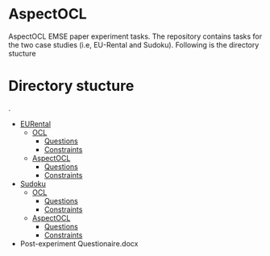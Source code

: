 # AspectOCL
AspectOCL EMSE paper experiment tasks. The repository contains tasks for the two case studies (i.e, EU-Rental and Sudoku). Following is the directory stucture

# Directory stucture
.
 * [EURental](./EURental)
   * [OCL](./EURental/OCL)
      * [Questions](/EURental/OCL/Questions)
      * [Constraints](/EURental/OCL/Constraints)
   * [AspectOCL](./EURental/AspectOCL)
      * [Questions](/EURental/AspectOCL/Questions)
      * [Constraints](/EURental/AspectOCL/Constraints)
 * [Sudoku](./Sudoku)
   * [OCL](./Sudoku/OCL)
      * [Questions](/EURental/OCL/Questions)
      * [Constraints](/EURental/OCL/Constraints)
   * [AspectOCL](./Sudoku/AspectOCL)
      * [Questions](/EURental/AspectOCL/Questions)
      * [Constraints](/EURental/AspectOCL/Constraints)
 * Post-experiment Questionaire.docx

